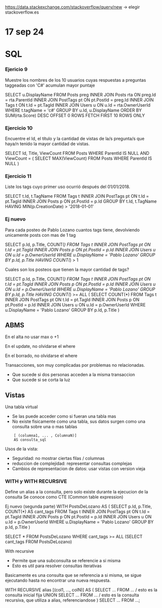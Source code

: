 https://data.stackexchange.com/stackoverflow/query/new
-> elegir stackoverflow.es

# 17 sep 24

# SQL

### Ejericio 9
Muestre los nombres de los 10 usuarios cuyas respuestas a preguntas
taggeadas con 'C#' acumulan mayor puntaje

SELECT u.DisplayName
FROM Posts preg INNER JOIN Posts rta ON preg.Id = rta.ParentId
INNER JOIN PostTags pt ON pt.PostId = preg.Id
INNER JOIN Tags t ON t.Id = pt.TagId
INNER JOIN Users u ON u.Id = rta.OwnerUserId
WHERE t.tagName = 'c#'
GROUP BY u.Id, u.DisplayName
ORDER BY SUM(rta.Score) DESC
OFFSET 0 ROWS FETCH FIRST 10 ROWS ONLY

### Ejercicio 10
Encuentre el Id, el título y la cantidad de vistas de la/s pregunta/s que
haya/n tenido la mayor cantidad de vistas.

SELECT Id, Title, ViewCount
FROM Posts 
WHERE ParentId IS NULL
AND ViewCount = (
   SELECT MAX(ViewCount)
  FROM Posts WHERE ParentId IS NULL )

### Ejercicio 11

Liste los tags cuyo primer uso ocurrió después del 01/01/2018.

SELECT t.Id, t.TagName
FROM Tags t INNER JOIN PostTags pt ON t.Id = pt.TagId
INNER JOIN Posts p ON pt.PostId = p.Id
GROUP BY t.Id, t.TagName
HAVING MIN(p.CreationDate) > '2018-01-01'

### Ej nuevo
Para cada posteo de Pablo Lozano cuantos tags tiene, devolviendo unicamente posts con mas de 1 tag

SELECT p.Id, p.Title, COUNT(*)
FROM Tags t INNER JOIN PostTags pt ON t.Id = pt.TagId
INNER JOIN Posts p ON pt.PostId = p.Id
INNER JOIN Users u ON u.Id = p.OwnerUserId
WHERE u.DisplayName = 'Pablo Lozano'
GROUP BY p.Id, p.Title
HAVING COUNT(*) > 1

Cuales son los posteos que tienen la mayor cantidad de tags?

SELECT p.Id, p.Title, COUNT(*)
FROM Tags t INNER JOIN PostTags pt ON t.Id = pt.TagId
INNER JOIN Posts p ON pt.PostId = p.Id
INNER JOIN Users u ON u.Id = p.OwnerUserId
WHERE u.DisplayName = 'Pablo Lozano'
GROUP BY p.Id, p.Title
HAVING COUNT(*) >= ALL (
  SELECT COUNT(*)
  FROM Tags t INNER JOIN PostTags pt ON t.Id = pt.TagId
  INNER JOIN Posts p ON pt.PostId = p.Id
  INNER JOIN Users u ON u.Id = p.OwnerUserId
  WHERE u.DisplayName = 'Pablo Lozano'
  GROUP BY p.Id, p.Title
)

## ABMS

En el alta no usar max o +1

En el update, no olvidarse el where

En el borrado, no olvidarse el where

Transacciones, son muy complicadas por problemas no relacionadas.
- Que sucede si dos personas acceden a la misma transaccion
- Que sucede si se corta la luz

## Vistas

Una tabla virtual
- Se las puede acceder como si fueran una tabla mas
- No existe fisicamente como una tabla, sus datos surgen como una consulta sobre una o mas tablas
``` CREATE VIEW nombre_vista
    [ (columna1, ... , ColumnaN)]
    AS consulta_sql
```

Usos de la vista:
- Seguridad: no mostrar ciertas filas / columnas
- reduccion de complejidad: representar consultas complejas
- Cambios de representacion de datos: usar vistas con version vieja


### WITH y WITH RECURSIVE
Define un alias a la consulta, pero solo existe durante la ejecucion de la consulta
Se conoce como CTE (Common table expression)

Ej nuevo (segunda parte)
WITH PostsDeLozano AS (
  SELECT p.Id, p.Title, COUNT(*) AS cant_tags
  FROM Tags t INNER JOIN PostTags pt ON t.Id = pt.TagId
  INNER JOIN Posts p ON pt.PostId = p.Id
  INNER JOIN Users u ON u.Id = p.OwnerUserId
  WHERE u.DisplayName = 'Pablo Lozano'
  GROUP BY p.Id, p.Title
)

SELECT * FROM PostsDeLozano
WHERE cant_tags >= ALL (SELECT cant_tags FROM PostsDeLozano)

With recursive
- Permite que una subconsulta se referencie a si misma
- Esto es util para resolver consultas iterativas

Basicamente es una consulta que se referencia a si misma, se sigue ejecutando hasta no encontrar una nueva respuesta.

WITH RECURSIVE alias [(col1, ..., colN)]
AS (
    SELECT ... FROM ... / esto es la consulta inicial fija
    UNION
    SELECT ... FROM ... / esto es la consulta recursiva, que utiliza a alias, referenciandose
)
SELECT ... FROM ...;

